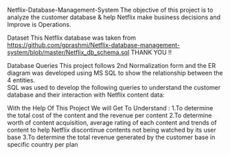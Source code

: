 Netflix-Database-Management-System
The objective of this project is to analyze the customer database & help Netflix make business decisions and Improve is Operations.

Dataset
This Netflix database was taken from https://github.com/gprashmi/Netflix-database-management-system/blob/master/Netflix_db_schema.sql THANK YOU !!

Database Queries
This project follows 2nd Normalization form and the ER diagram was developed using MS SQL to show the relationship between the 4 entities.  
SQL was used to develop the following queries to understand the customer database and their interaction with Netflix content data:

With the Help Of This Project We will Get To Understand :
1.To determine the total cost of the content and the revenue per content
2.To determine worth of content acquisition, average rating of each content and trends of content to help Netflix discontinue contents not being watched by its user base
3.To determine the total revenue generated by the customer base in specific country per plan
